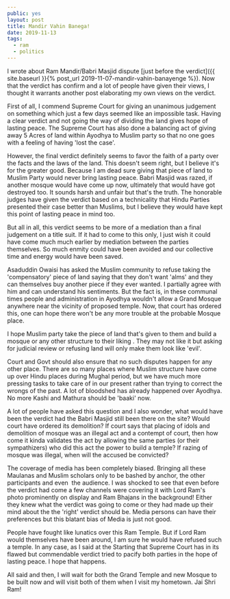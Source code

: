 ```yaml
---
public: yes
layout: post
title: Mandir Vahin Banega!
date: 2019-11-13
tags:
  - ram
  - politics
---
```


I wrote about Ram Mandir/Babri Masjid dispute [just before the verdict]({{ site.baseurl }}{% post_url 2019-11-07-mandir-vahin-banayenge %}). Now that the verdict has confirm and a lot of people have given their views, I thought it warrants another post elaborating my own views on the verdict. 

First of all, I commend Supreme Court for giving an unanimous judgement on something which just a few days seemed like an impossible task. Having a clear verdict and not going the way of dividing the land gives hope of lasting peace. The Supreme Court has also done a balancing act of giving away 5 Acres of land within Ayodhya to Muslim party so that no one goes with a feeling of having 'lost the case'. 

However, the final verdict definitely seems to favor the faith of a party over the facts and the laws of the land. This doesn't seem right, but I believe it's for the greater good. Because I am dead sure giving that piece of land to Muslim Party would never bring lasting peace. Babri Masjid was razed, if another mosque would have come up now, ultimately that would have got destroyed too. It sounds harsh and unfair but that's the truth. The honorable judges have given the verdict based on a technicality that Hindu Parties presented their case better than Muslims, but I believe they would have kept this point of lasting peace in mind too. 

But all in all, this verdict seems to be more of a mediation than a final judgement on a title suit. If it had to come to this only, I just wish it could have come much much earlier by mediation between the parties themselves. So much enmity could have been avoided and our collective time and energy would have been saved. 

Asaduddin Owaisi has asked the Muslim community to refuse taking the 'compensatory' piece of land saying that they don't want 'alms' and they can themselves buy another piece if they ever wanted. I partially agree with him and can understand his sentiments. But the fact is, in these communal times people and administration in Ayodhya wouldn't allow a Grand Mosque anywhere near the vicinity of proposed temple. Now, that court has ordered this, one can hope there won't be any more trouble at the probable Mosque place. 

I hope Muslim party take the piece of land that's given to them and build a mosque or any other structure to their liking . They may not like it but asking for judicial review or refusing land will only make them look like 'evil'. 

Court and Govt should also ensure that no such disputes happen for any other place. There are so many places where Muslim structure have come up over Hindu places during Mughal period, but we have much more pressing tasks to take care of in our present rather than trying to correct the wrongs of the past. A lot of bloodshed has already happened over Ayodhya. No more Kashi and Mathura should be 'baaki' now. 

A lot of people have asked this question and I also wonder, what would have been the verdict had the Babri Masjid still been there on the site? Would court have ordered its demolition? If court says that placing of idols and demolition of mosque was an illegal act and a contempt of court, then how come it kinda validates the act by allowing the same parties (or their sympathizers) who did this act the power to build a temple? If razing of mosque was illegal, when will the accused be convicted? 

The coverage of media has been completely biased. Bringing all these Maulanas and Muslim scholars only to be bashed by anchor, the other participants and even  the audience. I was shocked to see that even before the verdict had come a few channels were covering it with Lord Ram's photo prominently on display and Ram Bhajans in the background! Either they knew what the verdict was going to come or they had made up their mind about the the 'right' verdict should be. Media persons can have their preferences but this blatant bias of Media is just not good. 

People have fought like lunatics over this Ram Temple. But if Lord Ram would themselves have been around, I am sure he would have refused such a temple. In any case, as I said at the Starting that Supreme Court has in its flawed but commendable verdict tried to pacify both parties in the hope of lasting peace. I hope that happens. 

All said and then, I will wait for both the Grand Temple and new Mosque to be built now and will visit both of them when I visit my hometown. Jai Shri Ram!
